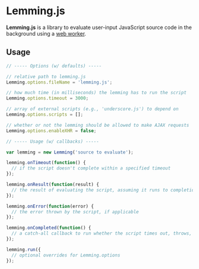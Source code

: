Lemming.js
==========

**Lemming.js** is a library to evaluate user-input JavaScript source code in the background using a [web worker](https://developer.mozilla.org/en-US/docs/Web/Guide/Performance/Using_web_workers).

Usage
-----

```javascript
// ----- Options (w/ defaults) -----

// relative path to lemming.js
Lemming.options.fileName = 'lemming.js';

// how much time (in milliseconds) the lemming has to run the script
Lemming.options.timeout = 3000;

// array of external scripts (e.g., 'underscore.js') to depend on
Lemming.options.scripts = [];

// whether or not the lemming should be allowed to make AJAX requests
Lemming.options.enableXHR = false;

// ----- Usage (w/ callbacks) -----

var lemming = new Lemming('source to evaluate');

lemming.onTimeout(function() {
  // if the script doesn't complete within a specified timeout
});

lemming.onResult(function(result) {
  // the result of evaluating the script, assuming it runs to completion
});

lemming.onError(function(error) {
  // the error thrown by the script, if applicable
});

lemming.onCompleted(function() {
  // a catch-all callback to run whether the script times out, throws, or finishes successfully
});

lemming.run({
  // optional overrides for Lemming.options
});
```
